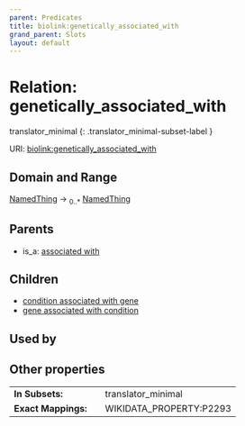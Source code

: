 ```yaml
---
parent: Predicates
title: biolink:genetically_associated_with
grand_parent: Slots
layout: default
---
```


# Relation: genetically_associated_with

translator_minimal
{: .translator_minimal-subset-label }




URI: [biolink:genetically_associated_with](https://w3id.org/biolink/vocab/genetically_associated_with)

## Domain and Range

[NamedThing](NamedThing.md) ->  <sub>0..\*</sub> [NamedThing](NamedThing.md)

## Parents

 *  is_a: [associated with](associated_with.md)

## Children

 *  [condition associated with gene](condition_associated_with_gene.md)
 *  [gene associated with condition](gene_associated_with_condition.md)

## Used by


## Other properties

|  |  |  |
| --- | --- | --- |
| **In Subsets:** | | translator_minimal |
| **Exact Mappings:** | | WIKIDATA_PROPERTY:P2293 |

